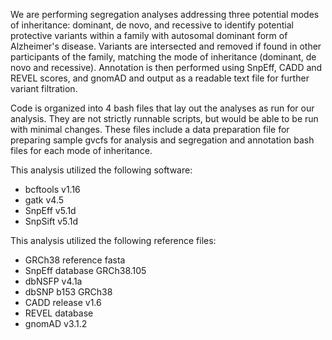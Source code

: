 We are performing segregation analyses addressing three potential modes of inheritance: dominant, de novo, and recessive to identify potential protective variants within a family with autosomal dominant form of Alzheimer's disease. Variants are intersected and removed if found in other participants of the family, matching the mode of inheritance (dominant, de novo and recessive). Annotation is then performed using SnpEff, CADD and REVEL scores, and gnomAD and output as a readable text file for further variant filtration.

Code is organized into 4 bash files that lay out the analyses as run for our analysis. They are not strictly runnable scripts, but would be able to be run with minimal changes. These files include a data preparation file for preparing sample gvcfs for analysis and segregation and annotation bash files for each mode of inheritance.

This analysis utilized the following software:
* bcftools v1.16
* gatk v4.5
* SnpEff v5.1d
* SnpSift v5.1d

This analysis utilized the following reference files:
* GRCh38 reference fasta
* SnpEff database GRCh38.105
* dbNSFP v4.1a
* dbSNP b153 GRCh38
* CADD release v1.6
* REVEL database
* gnomAD v3.1.2
